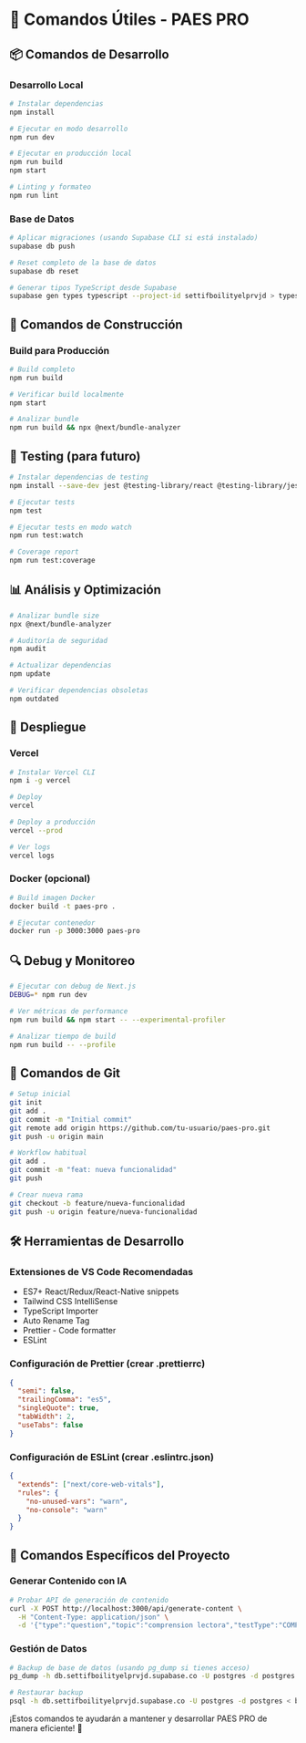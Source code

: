 # 🚀 Comandos Útiles - PAES PRO

## 📦 Comandos de Desarrollo

### Desarrollo Local
```bash
# Instalar dependencias
npm install

# Ejecutar en modo desarrollo
npm run dev

# Ejecutar en producción local
npm run build
npm start

# Linting y formateo
npm run lint
```

### Base de Datos
```bash
# Aplicar migraciones (usando Supabase CLI si está instalado)
supabase db push

# Reset completo de la base de datos
supabase db reset

# Generar tipos TypeScript desde Supabase
supabase gen types typescript --project-id settifboilityelprvjd > types/supabase.ts
```

## 🔧 Comandos de Construcción

### Build para Producción
```bash
# Build completo
npm run build

# Verificar build localmente
npm start

# Analizar bundle
npm run build && npx @next/bundle-analyzer
```

## 🧪 Testing (para futuro)
```bash
# Instalar dependencias de testing
npm install --save-dev jest @testing-library/react @testing-library/jest-dom

# Ejecutar tests
npm test

# Ejecutar tests en modo watch
npm run test:watch

# Coverage report
npm run test:coverage
```

## 📊 Análisis y Optimización
```bash
# Analizar bundle size
npx @next/bundle-analyzer

# Auditoría de seguridad
npm audit

# Actualizar dependencias
npm update

# Verificar dependencias obsoletas
npm outdated
```

## 🚀 Despliegue

### Vercel
```bash
# Instalar Vercel CLI
npm i -g vercel

# Deploy
vercel

# Deploy a producción
vercel --prod

# Ver logs
vercel logs
```

### Docker (opcional)
```bash
# Build imagen Docker
docker build -t paes-pro .

# Ejecutar contenedor
docker run -p 3000:3000 paes-pro
```

## 🔍 Debug y Monitoreo
```bash
# Ejecutar con debug de Next.js
DEBUG=* npm run dev

# Ver métricas de performance
npm run build && npm start -- --experimental-profiler

# Analizar tiempo de build
npm run build -- --profile
```

## 📝 Comandos de Git
```bash
# Setup inicial
git init
git add .
git commit -m "Initial commit"
git remote add origin https://github.com/tu-usuario/paes-pro.git
git push -u origin main

# Workflow habitual
git add .
git commit -m "feat: nueva funcionalidad"
git push

# Crear nueva rama
git checkout -b feature/nueva-funcionalidad
git push -u origin feature/nueva-funcionalidad
```

## 🛠️ Herramientas de Desarrollo

### Extensiones de VS Code Recomendadas
- ES7+ React/Redux/React-Native snippets
- Tailwind CSS IntelliSense
- TypeScript Importer
- Auto Rename Tag
- Prettier - Code formatter
- ESLint

### Configuración de Prettier (crear .prettierrc)
```json
{
  "semi": false,
  "trailingComma": "es5",
  "singleQuote": true,
  "tabWidth": 2,
  "useTabs": false
}
```

### Configuración de ESLint (crear .eslintrc.json)
```json
{
  "extends": ["next/core-web-vitals"],
  "rules": {
    "no-unused-vars": "warn",
    "no-console": "warn"
  }
}
```

## 🌟 Comandos Específicos del Proyecto

### Generar Contenido con IA
```bash
# Probar API de generación de contenido
curl -X POST http://localhost:3000/api/generate-content \
  -H "Content-Type: application/json" \
  -d '{"type":"question","topic":"comprension lectora","testType":"COMPETENCIA_LECTORA"}'
```

### Gestión de Datos
```bash
# Backup de base de datos (usando pg_dump si tienes acceso)
pg_dump -h db.settifboilityelprvjd.supabase.co -U postgres -d postgres > backup.sql

# Restaurar backup
psql -h db.settifboilityelprvjd.supabase.co -U postgres -d postgres < backup.sql
```

¡Estos comandos te ayudarán a mantener y desarrollar PAES PRO de manera eficiente! 🚀
